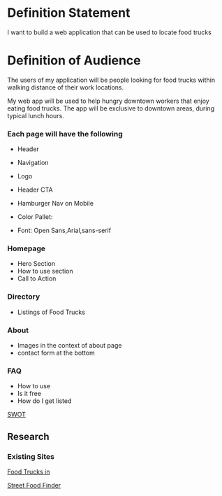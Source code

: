 # **Definition Statement**
I want to build a web application that can be used to locate food trucks
# Definition of Audience
The users of my application will be people looking for food trucks within walking distance of their work locations.

My web app will be used to help hungry downtown workers
that enjoy eating food trucks. The app will be exclusive to downtown
areas, during typical lunch hours.

### Each page will have the following
- Header
- Navigation
- Logo
- Header CTA
- Hamburger Nav on Mobile
- Color Pallet:

- Font: Open Sans,Arial,sans-serif


### Homepage
- Hero Section
- How to use section
- Call to Action

### Directory
- Listings of Food Trucks


### About
- Images in the context of about page
- contact form at the bottom

### FAQ
- How to use
- Is it free
- How do I get listed

[SWOT](https://docs.google.com/document/d/1jIiCILWXIctIRZtX2U2I6jCMhTznlPz-WruwKlUrKxw/edit?usp=sharing)

## Research

### Existing Sites
[Food Trucks in](https://www.foodtrucksin.com/truck-search)

[Street Food Finder](https://streetfoodfinder.com/c/FL/Tampa)


